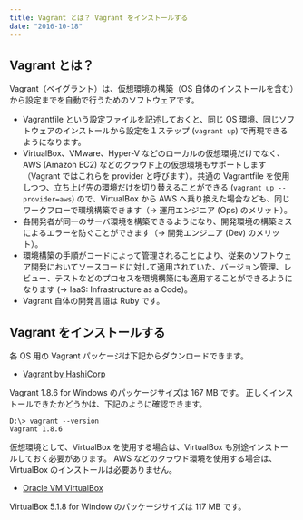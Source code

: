 ```yaml
---
title: Vagrant とは？ Vagrant をインストールする
date: "2016-10-18"
---
```


Vagrant とは？
----

Vagrant（ベイグラント）は、仮想環境の構築（OS 自体のインストールを含む）から設定までを自動で行うためのソフトウェアです。

* Vagrantfile という設定ファイルを記述しておくと、同じ OS 環境、同じソフトウェアのインストールから設定を１ステップ (`vagrant up`) で再現できるようになります。
* VirtualBox、VMware、Hyper-V などのローカルの仮想環境だけでなく、AWS (Amazon EC2) などのクラウド上の仮想環境もサポートします（Vagrant ではこれらを provider と呼びます）。共通の Vagrantfile を使用しつつ、立ち上げ先の環境だけを切り替えることができる (`vagrant up --provider=aws`) ので、VirtualBox から AWS へ乗り換えた場合なども、同じワークフローで環境構築できます（→ 運用エンジニア (Ops) のメリット）。
* 各開発者が同一のサーバ環境を構築できるようになり、開発環境の構築ミスによるエラーを防ぐことができます（→ 開発エンジニア (Dev) のメリット）。
* 環境構築の手順がコードによって管理されることにより、従来のソフトウェア開発においてソースコードに対して適用されていた、バージョン管理、レビュー、テストなどのプロセスを環境構築にも適用することができるようになります (→ IaaS: Infrastructure as a Code)。
* Vagrant 自体の開発言語は Ruby です。

Vagrant をインストールする
----

各 OS 用の Vagrant パッケージは下記からダウンロードできます。

- [Vagrant by HashiCorp](https://www.vagrantup.com/)

Vagrant 1.8.6 for Windows のパッケージサイズは 167 MB です。
正しくインストールできたかどうかは、下記のように確認できます。

```
D:\> vagrant --version
Vagrant 1.8.6
```

仮想環境として、VirtualBox を使用する場合は、VirtualBox も別途インストールしておく必要があります。
AWS などのクラウド環境を使用する場合は、VirtualBox のインストールは必要ありません。

- [Oracle VM VirtualBox](https://www.virtualbox.org/)

VirtualBox 5.1.8 for Window のパッケージサイズは 117 MB です。

